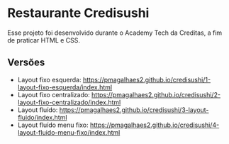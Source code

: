 # Restaurante Credisushi
Esse projeto foi desenvolvido durante o Academy Tech da Creditas, a fim de praticar HTML e CSS.


## Versões
- Layout fixo esquerda: https://pmagalhaes2.github.io/credisushi/1-layout-fixo-esquerda/index.html
- Layout fixo centralizado: https://pmagalhaes2.github.io/credisushi/2-layout-fixo-centralizado/index.html
- Layout fluído: https://pmagalhaes2.github.io/credisushi/3-layout-fluido/index.html
- Layout fluído menu fixo: https://pmagalhaes2.github.io/credisushi/4-layout-fluido-menu-fixo/index.html